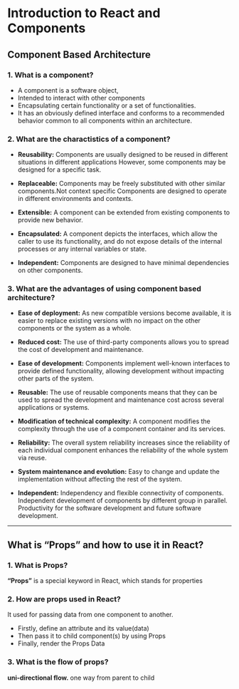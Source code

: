 # Introduction to React and Components

## Component Based Architecture

### 1. What is a component?
- A component is a software object,
- Intended to interact with other components
- Encapsulating certain functionality or a set of functionalities.
- It has an obviously defined interface and conforms to a recommended behavior common to all components within an architecture.

### 2. What are the charactistics of a component?
- **Reusability:** Components are usually designed to be reused in different situations in different applications However, some components may be designed for a specific task.

- **Replaceable:** Components may be freely substituted with other similar components.Not context specific
Components are designed to operate in different environments and contexts.

- **Extensible:** A component can be extended from existing components to provide new behavior.

- **Encapsulated:** A component depicts the interfaces, which allow the caller to use its functionality, and do not expose details of the internal processes or any internal variables or state.

- **Independent:** Components are designed to have minimal dependencies on other components.


### 3. What are the advantages of using component based architecture?
- **Ease of deployment:** As new compatible versions become available, it is easier to replace existing versions with no impact on the other components or the system as a whole.

- **Reduced cost:** The use of third-party components allows you to spread the cost of development and maintenance.
- **Ease of development:** Components implement well-known interfaces to provide defined functionality, allowing development without impacting other parts of the system.

- **Reusable:** The use of reusable components means that they can be used to spread the development and maintenance cost across several applications or systems.

- **Modification of technical complexity:** A component modifies the complexity through the use of a component container and its services.

- **Reliability:** The overall system reliability increases since the reliability of each individual component enhances the reliability of the whole system via reuse.

- **System maintenance and evolution:** Easy to change and update the implementation without affecting the rest of the system.

- **Independent:** Independency and flexible connectivity of components. Independent development of components by different group in parallel. Productivity for the software development and future software development.

___
## What is “Props” and how to use it in React?

### 1. What is Props?
**“Props”** is a special keyword in React, which stands for properties

### 2. How are props used in React?
It used for passing data from one component to another.
- Firstly, define an attribute and its value(data)
- Then pass it to child component(s) by using Props
- Finally, render the Props Data

### 3. What is the flow of props?
**uni-directional flow.** one way from parent to child


